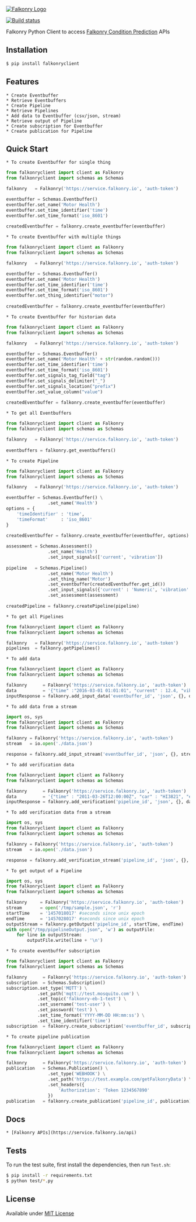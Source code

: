 [![Falkonry Logo](http://static1.squarespace.com/static/55a7df64e4b09f03368a7a78/t/569c6441ab281050fe32c18a/1453089858079/15-logo-transparent-h.png?format=500w)](http://falkonry.com/)

[![Build status](https://img.shields.io/travis/Falkonry/falkonry-python-client.svg?style=flat-square)](https://travis-ci.org/Falkonry/falkonry-python-client)

Falkonry Python Client to access [Falkonry Condition Prediction](falkonry.com) APIs

## Installation

```bash
$ pip install falkonryclient
```

## Features

    * Create Eventbuffer
    * Retrieve Eventbuffers
    * Create Pipeline
    * Retrieve Pipelines
    * Add data to Eventbuffer (csv/json, stream)
    * Retrieve output of Pipeline
    * Create subscription for Eventbuffer
    * Create publication for Pipeline
    
## Quick Start

    * To create Eventbuffer for single thing
    
```python
from falkonryclient import client as Falkonry
from falkonryclient import schemas as Schemas

falkonry   = Falkonry('https://service.falkonry.io', 'auth-token')

eventbuffer = Schemas.Eventbuffer()
eventbuffer.set_name('Motor Health')
eventbuffer.set_time_identifier('time')
eventbuffer.set_time_format('iso_8601')
        
createdEventbuffer = falkonry.create_eventbuffer(eventbuffer)
```

    * To create Eventbuffer with multiple things
    
```python
from falkonryclient import client as Falkonry
from falkonryclient import schemas as Schemas

falkonry   = Falkonry('https://service.falkonry.io', 'auth-token')

eventbuffer = Schemas.Eventbuffer()
eventbuffer.set_name('Motor Health')
eventbuffer.set_time_identifier('time')
eventbuffer.set_time_format('iso_8601')
eventbuffer.set_thing_identifier("motor")
        
createdEventbuffer = falkonry.create_eventbuffer(eventbuffer)
```

    * To create Eventbuffer for historian data
    
```python
from falkonryclient import client as Falkonry
from falkonryclient import schemas as Schemas

falkonry   = Falkonry('https://service.falkonry.io', 'auth-token')

eventbuffer = Schemas.Eventbuffer()
eventbuffer.set_name('Motor Health' + str(random.random()))
eventbuffer.set_time_identifier('time')
eventbuffer.set_time_format('iso_8601')
eventbuffer.set_signals_tag_field("tag")
eventbuffer.set_signals_delimiter("_")
eventbuffer.set_signals_location("prefix")
eventbuffer.set_value_column("value")
        
createdEventbuffer = falkonry.create_eventbuffer(eventbuffer)
```

    * To get all Eventbuffers
    
```python
from falkonryclient import client as Falkonry
from falkonryclient import schemas as Schemas

falkonry   = Falkonry('https://service.falkonry.io', 'auth-token')
        
eventbuffers = falkonry.get_eventbuffers()
```


    * To create Pipeline
    
```python
from falkonryclient import client as Falkonry
from falkonryclient import schemas as Schemas

falkonry   = Falkonry('https://service.falkonry.io', 'auth-token')

eventbuffer = Schemas.Eventbuffer() \
                .set_name('Health')
options = {
    'timeIdentifier' : 'time',
    'timeFormat'     : 'iso_8601'
}
        
createdEventbuffer = falkonry.create_eventbuffer(eventbuffer, options)

assessment = Schemas.Assessment()
                .set_name('Health')
                .set_input_signals(['current', 'vibration'])
                        
pipeline   = Schemas.Pipeline()
                .set_name('Motor Health')
                .set_thing_name('Motor')
                .set_eventbuffer(createdEventbuffer.get_id())
                .set_input_signals({'current' : 'Numeric', 'vibration' : 'Numeric'})
                .set_assessment(assessment)
        
createdPipeline = falkonry.createPipeline(pipeline)
```

    * To get all Pipelines
    
```python
from falkonryclient import client as Falkonry
from falkonryclient import schemas as Schemas

falkonry   = Falkonry('https://service.falkonry.io', 'auth-token')
pipelines  = falkonry.getPipelines()
```

    * To add data
    
```python
from falkonryclient import client as Falkonry
from falkonryclient import schemas as Schemas

falkonry      = Falkonry('https://service.falkonry.io', 'auth-token')
data          = '{"time" :"2016-03-01 01:01:01", "current" : 12.4, "vibration" : 3.4, "state" : "On"}'
inputResponse = falkonry.add_input_data('eventbuffer_id', 'json', {}, data)
```

    * To add data from a stream
    
```python
import os, sys
from falkonryclient import client as Falkonry
from falkonryclient import schemas as Schemas

falkonry = Falkonry('https://service.falkonry.io', 'auth-token')
stream   = io.open('./data.json')

response = falkonry.add_input_stream('eventbuffer_id', 'json', {}, stream)
```

    * To add verification data
    
```python
from falkonryclient import client as Falkonry
from falkonryclient import schemas as Schemas

falkonry      = Falkonry('https://service.falkonry.io', 'auth-token')
data          = '{"time" : "2011-03-26T12:00:00Z", "car" : "HI3821", "end" : "2012-06-01T00:00:00Z", "Health" : "Normal"}'
inputResponse = falkonry.add_verification('pipeline_id', 'json', {}, data)
```

    * To add verification data from a stream
    
```python
import os, sys
from falkonryclient import client as Falkonry
from falkonryclient import schemas as Schemas

falkonry = Falkonry('https://service.falkonry.io', 'auth-token')
stream   = io.open('./data.json')

response = falkonry.add_verification_stream('pipeline_id', 'json', {}, stream)

```

    * To get output of a Pipeline
    
```python
import os, sys
from falkonryclient import client as Falkonry
from falkonryclient import schemas as Schemas

falkonry     = Falkonry('https://service.falkonry.io', 'auth-token')
stream       = open('/tmp/sample.json', 'r')
startTime    = '1457018017' #seconds since unix epoch 
endTime      = '1457028017' #seconds since unix epoch
outputStream = falkonry.getOutput('pipeline_id', startTime, endTime)
with open("/tmp/pipelineOutput.json", 'w') as outputFile:
    for line in outputStream:
        outputFile.write(line + '\n')
```

    * To create eventbuffer subscription
    
```python
from falkonryclient import client as Falkonry
from falkonryclient import schemas as Schemas

falkonry      = Falkonry('https://service.falkonry.io', 'auth-token')
subscription  = Schemas.Subscription()
subscription.set_type('MQTT') \
            .set_path('mqtt://test.mosquito.com') \
            .set_topic('falkonry-eb-1-test') \
            .set_username('test-user') \
            .set_password('test') \
            .set_time_format('YYYY-MM-DD HH:mm:ss') \
            .set_time_identifier('time')
subscription  = falkonry.create_subscription('eventbuffer_id', subscription)
```

    * To create pipeline publication
    
```python
from falkonryclient import client as Falkonry
from falkonryclient import schemas as Schemas

falkonry      = Falkonry('https://service.falkonry.io', 'auth-token')
publication   = Schemas.Publication() \
                .set_type('WEBHOOK') \
                .set_path('https://test.example.com/getFalkonryData') \
                .set_headers({
                    'Authorization': 'Token 1234567890'
                })
publication   = falkonry.create_publication('pipeline_id', publication)
```

## Docs

    * [Falkonry APIs](https://service.falkonry.io/api)
     
## Tests

  To run the test suite, first install the dependencies, then run `Test.sh`:
  
```bash
$ pip install -r requirements.txt
$ python test/*.py
```

## License

  Available under [MIT License](LICENSE)
